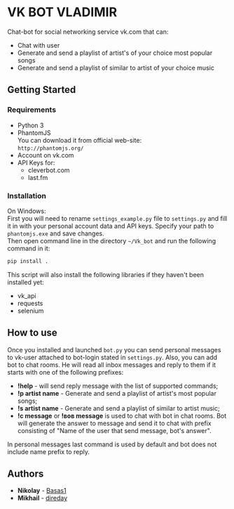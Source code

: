 # VK BOT VLADIMIR
Chat-bot for social networking service vk.com that can:  
* Chat with user
* Generate and send a playlist of artist's of your choice most popular songs
* Generate and send a playlist of similar to artist of your choice music


## Getting Started
### Requirements
* Python 3
* PhantomJS  
You can download it from official web-site:  
`http://phantomjs.org/`
* Account on vk.com
* API Keys for:  
    - cleverbot.com
    - last.fm  

### Installation
On Windows:  
First you will need to rename `settings_example.py` file to `settings.py` and fill it in with your personal 
account data and API keys. Specify your path to `phantomjs.exe` and save changes.  
Then open command line in the directory `~/Vk_bot` and run the following command in it: 
```bash
pip install .
```
This script will also install the following libraries if they haven't been installed yet:
- vk_api
- requests
- selenium

## How to use
Once you installed and launched `bot.py` you can send personal messages to vk-user attached to bot-login stated 
in `settings.py`. Also, you can add bot to chat rooms. He will read all inbox messages and reply to them if it 
starts with one of the following prefixes:  
* **!help** - will send reply message with the list of supported commands;  
* **!p artist name** - Generate and send a playlist of artist's most popular songs;  
* **!s artist name** - Generate and send a playlist of similar to artist music;  
* **!c message** or **!вов message** is used to chat with bot in chat rooms. Bot will generate the answer to message
and send it to chat with prefix consisting of "Name of the user that send message, bot's answer".  

In personal messages last command is used by default and bot does not include name prefix to reply.


## Authors
* **Nikolay** - [Basas1](https://github.com/Basas1)
* **Mikhail** - [direday](https://github.com/direday)

